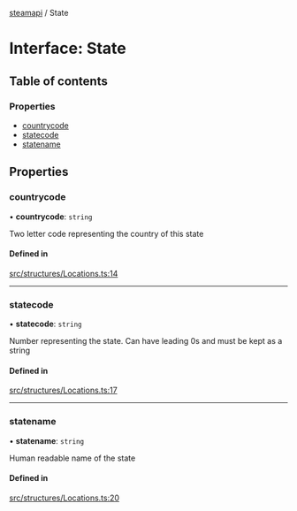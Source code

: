 [steamapi](../README.md) / State

# Interface: State

## Table of contents

### Properties

- [countrycode](State.md#countrycode)
- [statecode](State.md#statecode)
- [statename](State.md#statename)

## Properties

### countrycode

• **countrycode**: `string`

Two letter code representing the country of this state

#### Defined in

[src/structures/Locations.ts:14](https://github.com/xDimGG/node-steamapi/blob/e50b622/src/structures/Locations.ts#L14)

___

### statecode

• **statecode**: `string`

Number representing the state. Can have leading 0s and must be kept as a string

#### Defined in

[src/structures/Locations.ts:17](https://github.com/xDimGG/node-steamapi/blob/e50b622/src/structures/Locations.ts#L17)

___

### statename

• **statename**: `string`

Human readable name of the state

#### Defined in

[src/structures/Locations.ts:20](https://github.com/xDimGG/node-steamapi/blob/e50b622/src/structures/Locations.ts#L20)
